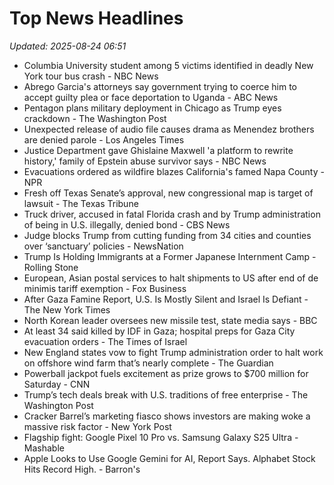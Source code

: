 # Top News Headlines

_Updated: 2025-08-24 06:51_

- Columbia University student among 5 victims identified in deadly New York tour bus crash - NBC News
- Abrego Garcia's attorneys say government trying to coerce him to accept guilty plea or face deportation to Uganda - ABC News
- Pentagon plans military deployment in Chicago as Trump eyes crackdown - The Washington Post
- Unexpected release of audio file causes drama as Menendez brothers are denied parole - Los Angeles Times
- Justice Department gave Ghislaine Maxwell 'a platform to rewrite history,' family of Epstein abuse survivor says - NBC News
- Evacuations ordered as wildfire blazes California's famed Napa County - NPR
- Fresh off Texas Senate’s approval, new congressional map is target of lawsuit - The Texas Tribune
- Truck driver, accused in fatal Florida crash and by Trump administration of being in U.S. illegally, denied bond - CBS News
- Judge blocks Trump from cutting funding from 34 cities and counties over ‘sanctuary’ policies - NewsNation
- Trump Is Holding Immigrants at a Former Japanese Internment Camp - Rolling Stone
- European, Asian postal services to halt shipments to US after end of de minimis tariff exemption - Fox Business
- After Gaza Famine Report, U.S. Is Mostly Silent and Israel Is Defiant - The New York Times
- North Korean leader oversees new missile test, state media says - BBC
- At least 34 said killed by IDF in Gaza; hospital preps for Gaza City evacuation orders - The Times of Israel
- New England states vow to fight Trump administration order to halt work on offshore wind farm that’s nearly complete - The Guardian
- Powerball jackpot fuels excitement as prize grows to $700 million for Saturday - CNN
- Trump’s tech deals break with U.S. traditions of free enterprise - The Washington Post
- Cracker Barrel’s marketing fiasco shows investors are making woke a massive risk factor - New York Post
- Flagship fight: Google Pixel 10 Pro vs. Samsung Galaxy S25 Ultra - Mashable
- Apple Looks to Use Google Gemini for AI, Report Says. Alphabet Stock Hits Record High. - Barron's